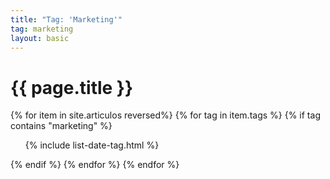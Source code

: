 ```yaml
---
title: "Tag: 'Marketing'"
tag: marketing
layout: basic
---
```


<h1>{{ page.title }}</h1>

{% for item in site.articulos reversed%}
{% for tag in item.tags %}
{% if tag contains "marketing" %}
<ul>
    {% include list-date-tag.html %}
</ul>
{% endif %}
{% endfor %}
{% endfor %}
